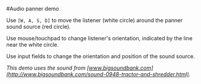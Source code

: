 #Audio panner demo

Use `[W, A, S, D]` to move the listener (white circle)
around the panner sound source (red circle).
 
Use mouse/touchpad to change listener's orientation,
indicated by the line near the white circle.

Use input fields to change the orientation and
position of the sound source.

_This demo uses the sound from [www.bigsoundbank.com](http://www.bigsoundbank.com/sound-0948-tractor-and-shredder.html)._